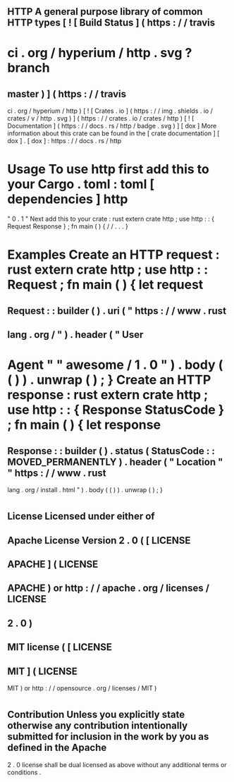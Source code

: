 #
HTTP
A
general
purpose
library
of
common
HTTP
types
[
!
[
Build
Status
]
(
https
:
/
/
travis
-
ci
.
org
/
hyperium
/
http
.
svg
?
branch
=
master
)
]
(
https
:
/
/
travis
-
ci
.
org
/
hyperium
/
http
)
[
!
[
Crates
.
io
]
(
https
:
/
/
img
.
shields
.
io
/
crates
/
v
/
http
.
svg
)
]
(
https
:
/
/
crates
.
io
/
crates
/
http
)
[
!
[
Documentation
]
(
https
:
/
/
docs
.
rs
/
http
/
badge
.
svg
)
]
[
dox
]
More
information
about
this
crate
can
be
found
in
the
[
crate
documentation
]
[
dox
]
.
[
dox
]
:
https
:
/
/
docs
.
rs
/
http
#
#
Usage
To
use
http
first
add
this
to
your
Cargo
.
toml
:
toml
[
dependencies
]
http
=
"
0
.
1
"
Next
add
this
to
your
crate
:
rust
extern
crate
http
;
use
http
:
:
{
Request
Response
}
;
fn
main
(
)
{
/
/
.
.
.
}
#
#
Examples
Create
an
HTTP
request
:
rust
extern
crate
http
;
use
http
:
:
Request
;
fn
main
(
)
{
let
request
=
Request
:
:
builder
(
)
.
uri
(
"
https
:
/
/
www
.
rust
-
lang
.
org
/
"
)
.
header
(
"
User
-
Agent
"
"
awesome
/
1
.
0
"
)
.
body
(
(
)
)
.
unwrap
(
)
;
}
Create
an
HTTP
response
:
rust
extern
crate
http
;
use
http
:
:
{
Response
StatusCode
}
;
fn
main
(
)
{
let
response
=
Response
:
:
builder
(
)
.
status
(
StatusCode
:
:
MOVED_PERMANENTLY
)
.
header
(
"
Location
"
"
https
:
/
/
www
.
rust
-
lang
.
org
/
install
.
html
"
)
.
body
(
(
)
)
.
unwrap
(
)
;
}
#
License
Licensed
under
either
of
-
Apache
License
Version
2
.
0
(
[
LICENSE
-
APACHE
]
(
LICENSE
-
APACHE
)
or
http
:
/
/
apache
.
org
/
licenses
/
LICENSE
-
2
.
0
)
-
MIT
license
(
[
LICENSE
-
MIT
]
(
LICENSE
-
MIT
)
or
http
:
/
/
opensource
.
org
/
licenses
/
MIT
)
#
Contribution
Unless
you
explicitly
state
otherwise
any
contribution
intentionally
submitted
for
inclusion
in
the
work
by
you
as
defined
in
the
Apache
-
2
.
0
license
shall
be
dual
licensed
as
above
without
any
additional
terms
or
conditions
.

